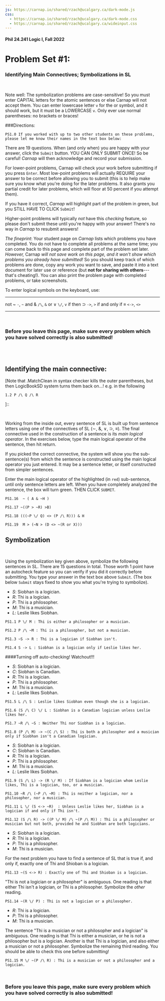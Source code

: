 ```yaml
---
js: https://carnap.io/shared/rzach@ucalgary.ca/dark-mode.js
css: 
  - https://carnap.io/shared/rzach@ucalgary.ca/dark-mode.css
  - https://carnap.io/shared/rzach@ucalgary.ca/wideinput.css
---
```


<!---
This is problem set 1 for MIT Fall 2022 Logic I, 24.241.
Most problems come from Zach Problem Set 2, modified for LogicBookSD system. A couple problems come from Tappenden UMichigan 303 problem Set 1. 

Comments to self can be entered with [blah blah]:: or [](blah blah). Former needs an empty space before the line! 

8 1pt problems, then 8+8+8 +8+10+10+10+10+8+8+4 =8+92=100

Point values: 8 1pt problems, then 6+8+6 +8+10+10+10+10+8+6+4 = 100-6

Cannot turn off check feature for identifying main connective.
Can turn off check in translation problems with options = "exam nocheck"
-->

#### Phil 24.241 Logic I, Fall 2022 
# Problem Set \#1:
### Identifying Main Connectives; Symbolizations in SL

<br />

Note well: The symbolization problems are case-sensitive! So you must enter CAPITAL letters for the atomic sentences or else Carnap will not accept them. You can enter lowercase letter `v` for the or symbol, and it should work, but it must be a LOWERCASE `v`. Only ever use normal parentheses: no brackets or braces! 

###Directions:

```{.QualitativeProblem .ShortAnswer points=0}
PS1.0 If you worked with up to two other students on these problems, please let me know their names in the text box below:
```

There are 19 questions. When (and only when) you are happy with your answer, click the `Submit`
button. YOU CAN ONLY SUBMIT ONCE! So be careful! *Carnap* will then acknowledge and record your submission.

For lower-point problems, Carnap will check your work before submitting if you press `Enter`. Most low-point problems will actually REQUIRE your answer to be correct before allowing you to submit (this is to help make sure you know what you're doing for the later problems. It also grants you partial credit for later problems, which will floor at 50 percent if you attempt them). 

If you have it correct, *Carnap* will highlight part of the problem in green, but you STILL HAVE TO CLICK `Submit`!

Higher-point problems will typically *not* have this *checking* feature, so please don't submit these until you're happy with your answer! There's no way in *Carnap* to resubmit answers! 

[For some of the low-point problems, *Carnap* will require you to get them correct before you can submit. This is to make sure that you are familiar with the system and not making any easily-preventable errors. ]:: 

*The fineprint*: Your student page on *Carnap* lists which problems you have completed.
You do not have to complete all problems at the same time; you can
come back to this page and complete part of the problem set later.
*However,* Carnap *will not save work on this page, and it won't show
which problems you already have submitted!* So you should
keep track of which problems are done, copy any work you want to
save, and paste it into a text document for later use or reference (but **not for sharing with others**---that's cheating!). You
can also print the problem page with completed problems, or take
screenshots.

[The following are the problems you should complete for Problem Set 1.
When you have successfully completed a problem, click the `Submit`
button. Carnap will acknowledge and record your submission. You can
only submit a problem once if it is completed correctly. Before you can
submit, you have to check if your solution is correct (by pressing
Enter in the textbox; the problem display will turn green and display
a checkmark).]::



To enter logical symbols on the keyboard, use:

------------------------- -----------------------------
not ~                     `-`, `~`
and &                     `/\`,  `&`
or ∨                      `\/`, `v`
if then $\supset$                 `->`, `>`
if and only if $\equiv$          `<->`, `<>`
------------------------- -----------------------------

<br />

### Before you leave this page, make sure every problem which you have solved correctly is also submitted!

<br />

<br />

## Identifying the main connective:

[Note that .MatchClean in syntax checker kills the outer parentheses, but then LogicBookSD system turns them back on...! e.g. in the following  
~~~{.SynChecker .MatchClean} 
1.2 P /\ Q /\ R 
~~~
]::

<br />

Working from the inside out, every sentence of SL is built up from sentence letters
using one of the connectives of SL ($\sim$, &, $\lor$, $\supset$,
$\equiv$). The final connective used in the construction of a
sentence is its _main logical operator_. In the exercises below, type
the main logical operator of the sentence, then hit return. 

If you
picked the correct connective, the system will show you the
sub-sentence(s) from which the sentence is constructed using the main
logical operator you just entered. It may be a sentence letter, or
itself constructed from simpler sentences. 

Enter the main logical
operator of the highlighted (in `red`) sub-sentence, until only sentence
letters are left. When you have completely analyzed the sentence, the
box will turn green. THEN CLICK `SUBMIT`. 

[Notes on .Synchecker: even in exam mode, people still get green checkmark for doing it correctly. This is true even if you specify nocheck as an option. So seemingly can't avoid full verification on these kinds of problems... You also still get the dialog box if you enter the incorrect main connective]::

[From JTapp 303, HW1, 1a]::
~~~{.SynChecker .Match system="LogicBookSD" .MatchClean points=1} 
PS1.16  ~ ( A & ~H )
~~~

~~~{.SynChecker .Match system="LogicBookSD" .MatchClean points=1} 
PS1.17 ~((P > ~R) >B)
~~~

[options = "exam" doesn't do anything... Likewise for options="exam nocheck". So making these all low point values since guaranteed to get correct with enough effort!]::

~~~{.SynChecker .Match system="LogicBookSD" .MatchClean points=1} 
PS1.18 (((~P \/ Q) <> (P /\ R))) & H
~~~

[From JTapp 303, HW1, 1b]::
~~~{.SynChecker .Match system="LogicBookSD" .MatchClean points=1} 
PS1.19  M > (~N > (D <> ~(R or X)))
~~~


## Symbolization 

<br />

Using the symbolization key given above, symbolize the following sentences in SL. There are 15 questions in total. Those worth 1 point have an autocheck feature so you can verify if you did it correctly before submitting. You type your answer in the text box above `Submit`. (The box below `Submit` stays fixed to show you what you're trying to symbolize). 

* $S$: Siobhan is a logician.
* $R$: Thi is a logician. 
* $P$: Thi is a philosopher.
* $M$: Thi is a musician.
* $L$: Leslie likes Siobhan.

~~~{.Translate .Prop system="LogicBookSD" points=1}
PS1.1 P \/ M : Thi is either a philosopher or a musician.
~~~
~~~{.Translate .Prop system="LogicBookSD" points=1}
PS1.2 P /\ ~M : Thi is a philosopher, but not a musician.
~~~

[Again, with just exam option, you still get a dialogue box pop up if you try to submit an incorrect result! But adding in nocheck does work! Eliminates green box entirely!]::

~~~{.Translate .Prop system="LogicBookSD" points=1}
PS1.3 ~S -> R : Thi is a logician if Siobhan isn't.
~~~
~~~{.Translate .Prop system="LogicBookSD" points=1}
PS1.4 S -> L : Siobhan is a logician only if Leslie likes her.
~~~

####Turning off auto-checking! Watchout!!!

* $S$: Siobhan is a logician.
* $C$: Siobhan is Canadian.
* $R$: Thi is a logician. 
* $P$: Thi is a philosopher.
* $M$: Thi is a musician.
* $L$: Leslie likes Siobhan.

~~~{.Translate .Prop system="LogicBookSD" options="exam nocheck" points=8}
PS1.5 L /\ S : Leslie likes Siobhan even though she is a logician.
~~~
~~~{.Translate .Prop system="LogicBookSD" options="exam nocheck" points=8}
PS1.6 (S /\ C) \/ L : Siobhan is a Canadian logician unless Leslie likes her.
~~~
~~~{.Translate .Prop system="LogicBookSD" options="exam nocheck" points=8}
PS1.7 ~R /\ ~S : Neither Thi nor Siobhan is a logician.
~~~
~~~{.Translate .Prop system="LogicBookSD" options="exam nocheck" points=8}
PS1.8 (P /\ M) -> ~(C /\ S) : Thi is both a philosopher and a musician only if Siobhan isn't a Canadian logician.
~~~

* $S$: Siobhan is a logician.
* $C$: Siobhan is Canadian.
* $R$: Thi is a logician. 
* $P$: Thi is a philosopher.
* $M$: Thi is a musician.
* $L$: Leslie likes Siobhan.

~~~{.Translate .Prop system="LogicBookSD" options="exam nocheck" points=10}
PS1.9 (S /\ L) -> (R \/ M) : If Siobhan is a logician whom Leslie likes, Thi is a logician, too, or a musician. 
~~~
~~~{.Translate .Prop system="LogicBookSD" options="exam nocheck" points=10}
PS1.10 ~R /\ (~P /\ ~M) : Thi is neither a logician, nor a philosopher, nor a musician.
~~~
~~~{.Translate .Prop system="LogicBookSD" options="exam nocheck" points=10}
PS1.11 L \/ (S <-> ~R)  : Unless Leslie likes her, Siobhan is a logician if and only if Thi isn't.
~~~
~~~{.Translate .Prop system="LogicBookSD" options="exam nocheck" points=10}
PS1.12 (S /\ R) -> ((P \/ M) /\ ~(P /\ M)) : Thi is a philosopher or musician but not both, provided he and Siobhan are both logicians.
~~~

* $S$: Siobhan is a logician.
* $R$: Thi is a logician. 
* $P$: Thi is a philosopher.
* $M$: Thi is a musician.

For the next problem you have to find a sentence of SL that is true if, and
only if, exactly one of Thi and Shioban is a logician.

~~~{.Translate .Prop system="LogicBookSD" options="exam nocheck" points=8}
PS1.13 ~(S <-> R) : Exactly one of Thi and Shioban is a logician.
~~~

[alternate solution for `exactly one' problem: (S & ~R) v (~S & R)]::

"Thi is not a logician or a philosopher" is ambiguous. One reading is
that either Thi isn't a logician, or Thi is a philosopher. Symbolize the
*other* reading.

~~~{.Translate .Prop system="LogicBookSD" options="exam nocheck" points=8}
PS1.14 ~(R \/ P) : Thi is not a logician or a philosopher.
~~~

* $R$: Thi is a logician. 
* $P$: Thi is a philosopher.
* $M$: Thi is a musician.

The sentence "Thi is a musician or not a philosopher and a logician" is ambiguous.
One reading is that Thi is either a musician, or he is not a
philosopher but is a logician. Another is that Thi is a logician, and
also either a musician or not a philosopher. Symbolize the remaining third
reading. You should be able to check this one before submitting!

~~~{.Translate .Prop system="LogicBookSD" options="exam" points=4}
PS1.15 M \/ ~(P /\ R) : Thi is a musician or not a philosopher and a logician.
~~~

[To be fair, I got this one wrong myself. I entered M v (~P & ~R), reading the not as giving an implicit/elliptical not before logician. Other readings listed are (1) M v (~P & R) and (2) R & (M v ~P)]::


<br />


### Before you leave this page, make sure every problem which you have solved correctly is also submitted!
